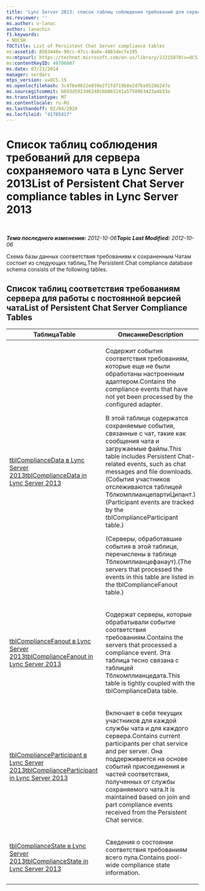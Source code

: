 ```yaml
---
title: 'Lync Server 2013: список таблиц соблюдения требований для сервера сохраняемого чата'
ms.reviewer: ''
ms.author: v-lanac
author: lanachin
f1.keywords:
- NOCSH
TOCTitle: List of Persistent Chat Server compliance tables
ms:assetid: 8563446e-90cc-47cc-8a8e-4883decfe195
ms:mtpsurl: https://technet.microsoft.com/en-us/library/JJ215878(v=OCS.15)
ms:contentKeyID: 48706007
ms.date: 07/23/2014
manager: serdars
mtps_version: v=OCS.15
ms.openlocfilehash: 3c4f6e9622e839e2f1fd719b8e2d7ba95286247e
ms.sourcegitcommit: b693d5923d6240cbb865241a5750963423a4b33e
ms.translationtype: MT
ms.contentlocale: ru-RU
ms.lasthandoff: 02/04/2020
ms.locfileid: "41765417"
---
```

<div data-xmlns="http://www.w3.org/1999/xhtml">

<div class="topic" data-xmlns="http://www.w3.org/1999/xhtml" data-msxsl="urn:schemas-microsoft-com:xslt" data-cs="http://msdn.microsoft.com/en-us/">

<div data-asp="http://msdn2.microsoft.com/asp">

# <a name="list-of-persistent-chat-server-compliance-tables-in-lync-server-2013"></a><span data-ttu-id="42074-102">Список таблиц соблюдения требований для сервера сохраняемого чата в Lync Server 2013</span><span class="sxs-lookup"><span data-stu-id="42074-102">List of Persistent Chat Server compliance tables in Lync Server 2013</span></span>

</div>

<div id="mainSection">

<div id="mainBody">

<span> </span>

<span data-ttu-id="42074-103">_**Тема последнего изменения:** 2012-10-06_</span><span class="sxs-lookup"><span data-stu-id="42074-103">_**Topic Last Modified:** 2012-10-06_</span></span>

<span data-ttu-id="42074-104">Схема базы данных соответствия требованиям к сохраненным Чатам состоит из следующих таблиц.</span><span class="sxs-lookup"><span data-stu-id="42074-104">The Persistent Chat compliance database schema consists of the following tables.</span></span>

<div>

## <a name="list-of-persistent-chat-server-compliance-tables"></a><span data-ttu-id="42074-105">Список таблиц соответствия требованиям сервера для работы с постоянной версией чата</span><span class="sxs-lookup"><span data-stu-id="42074-105">List of Persistent Chat Server Compliance Tables</span></span>


<table>
<colgroup>
<col style="width: 50%" />
<col style="width: 50%" />
</colgroup>
<thead>
<tr class="header">
<th><span data-ttu-id="42074-106">Таблица</span><span class="sxs-lookup"><span data-stu-id="42074-106">Table</span></span></th>
<th><span data-ttu-id="42074-107">Описание</span><span class="sxs-lookup"><span data-stu-id="42074-107">Description</span></span></th>
</tr>
</thead>
<tbody>
<tr class="odd">
<td><p><span data-ttu-id="42074-108"><a href="lync-server-2013-tblcompliancedata.md">tblComplianceData в Lync Server 2013</a></span><span class="sxs-lookup"><span data-stu-id="42074-108"><a href="lync-server-2013-tblcompliancedata.md">tblComplianceData in Lync Server 2013</a></span></span></p></td>
<td><p><span data-ttu-id="42074-109">Содержит события соответствия требованиям, которые еще не были обработаны настроенным адаптером.</span><span class="sxs-lookup"><span data-stu-id="42074-109">Contains the compliance events that have not yet been processed by the configured adapter.</span></span></p>
<p><span data-ttu-id="42074-110">В этой таблице содержатся сохраняемые события, связанные с чат, такие как сообщения чата и загружаемые файлы.</span><span class="sxs-lookup"><span data-stu-id="42074-110">This table includes Persistent Chat-related events, such as chat messages and file downloads.</span></span> <span data-ttu-id="42074-111">(События участников отслеживаются таблицей ТблкомплианцепартиЦипант.)</span><span class="sxs-lookup"><span data-stu-id="42074-111">(Participant events are tracked by the tblComplianceParticipant table.)</span></span></p>
<p><span data-ttu-id="42074-112">(Серверы, обработавшие события в этой таблице, перечислены в таблице Тблкомплианцефанаут).</span><span class="sxs-lookup"><span data-stu-id="42074-112">(The servers that processed the events in this table are listed in the tblComplianceFanout table.)</span></span></p></td>
</tr>
<tr class="even">
<td><p><span data-ttu-id="42074-113"><a href="lync-server-2013-tblcompliancefanout.md">tblComplianceFanout в Lync Server 2013</a></span><span class="sxs-lookup"><span data-stu-id="42074-113"><a href="lync-server-2013-tblcompliancefanout.md">tblComplianceFanout in Lync Server 2013</a></span></span></p></td>
<td><p><span data-ttu-id="42074-114">Содержат серверы, которые обрабатывали событие соответствия требованиям.</span><span class="sxs-lookup"><span data-stu-id="42074-114">Contains the servers that processed a compliance event.</span></span> <span data-ttu-id="42074-115">Эта таблица тесно связана с таблицей Тблкомплианцедата.</span><span class="sxs-lookup"><span data-stu-id="42074-115">This table is tightly coupled with the tblComplianceData table.</span></span></p></td>
</tr>
<tr class="odd">
<td><p><span data-ttu-id="42074-116"><a href="lync-server-2013-tblcomplianceparticipant.md">tblComplianceParticipant в Lync Server 2013</a></span><span class="sxs-lookup"><span data-stu-id="42074-116"><a href="lync-server-2013-tblcomplianceparticipant.md">tblComplianceParticipant in Lync Server 2013</a></span></span></p></td>
<td><p><span data-ttu-id="42074-117">Включает в себя текущих участников для каждой службы чата и для каждого сервера.</span><span class="sxs-lookup"><span data-stu-id="42074-117">Contains current participants per chat service and per server.</span></span> <span data-ttu-id="42074-118">Она поддерживается на основе событий присоединения и частей соответствия, полученных от службы сохраняемого чата.</span><span class="sxs-lookup"><span data-stu-id="42074-118">It is maintained based on join and part compliance events received from the Persistent Chat service.</span></span></p></td>
</tr>
<tr class="even">
<td><p><span data-ttu-id="42074-119"><a href="lync-server-2013-tblcompliancestate.md">tblComplianceState в Lync Server 2013</a></span><span class="sxs-lookup"><span data-stu-id="42074-119"><a href="lync-server-2013-tblcompliancestate.md">tblComplianceState in Lync Server 2013</a></span></span></p></td>
<td><p><span data-ttu-id="42074-120">Сведения о состоянии соответствия требованиям всего пула.</span><span class="sxs-lookup"><span data-stu-id="42074-120">Contains pool-wide compliance state information.</span></span></p></td>
</tr>
</tbody>
</table>


</div>

</div>

<span> </span>

</div>

</div>

</div>

